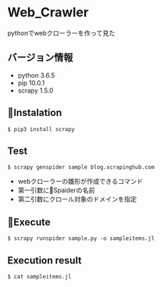 # Web_Crawler
pythonでwebクローラーを作って見た

## バージョン情報  
- python 3.6.5  
- pip 10.0.1  
- scrapy 1.5.0

## Instalation

    $ pip3 install scrapy


## Test

    $ scrapy genspider sample blog.scrapinghub.com

- webクローラーの雛形が作成できるコマンド  
- 第一引数にSpaiderの名前
- 第二引数にクロール対象のドメインを指定

## Execute

    $ scrapy runspider sample.py -o sampleitems.jl  

## Execution result

    $ cat sampleitems.jl


